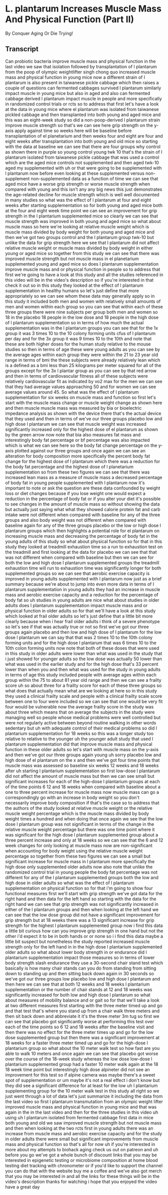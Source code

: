 # L. plantarum Increases Muscle Mass And Physical Function (Part II)

By Conquer Aging Or Die Trying! 


## Transcript

Can probiotic bacteria improve muscle mass and physical function in the last video we saw that isolation followed by transplantation of l plantarum from the poop of olympic weightlifter singh chong quo increased muscle mass and physical function in young mice now a different strain of l plantarum is also present in taiwanese pickle cabbage which then raises a couple of questions can fermented cabbages survived l plantarum similarly impact muscle in young mice but also in aged and also can fermented cabbage derived l plantarum impact muscle in people and more specifically in randomized control trials or rcts so to address that first let's have a look at the data in young mice where el plantarum was isolated from taiwanese pickled cabbage and then transplanted into both young and aged mice and this was an eight-week study so did a non-poop-derived l plantarum strain improve muscle strength so that's we can see here grip strength on the y-axis apply against time so weeks here will be baseline before transplantation of el planetarium and then weeks four and eight are four and eight weeks after transplantation into both young and old mice so starting with the data at baseline we can see that there are four groups why control as shown there in purple so young control young twk 10 that's the strain of l plantarum isolated from taiwanese pickle cabbage that was used a control which are the aged mice controls not supplemented and then aged twk-10 aged my supplemented with uh or that were going to be supplemented with l plantarum now before even looking at these supplemented versus non-supplement non-supplemented data as a function of time we can see that aged mice have a worse grip strength or worse muscle strength when compared with young and this isn't any any big news this just demonstrates the age-related decline for muscle strength which is well well documented in many studies so what was the effect of l plantarum at four and eight weeks after starting supplementation so for both young and aged mice both at the four and eight week time point we can see an improvement for grip strength in the l plantarium supplemented mice so clearly we can see that muscle strength was improved in both young and aged mice so what about muscle mass so here we're looking at relative muscle weight which is muscle mass divided by body weight for both young and aged mice and then we've got two groups control and the l plantarum group twk-10 but unlike the data for grip strength here we see that l plantarum did not affect relative muscle weight or muscle mass divided by body weight in either young or aged mice so together from this study we can see that there was improved muscle strength but not muscle mass in el planetarium supplemented young and aged mice so does l plantarum supplementation improve muscle mass and or physical function in people so to address that first we're going to have a look at this study and all the studies referenced in this video will be in the video's description so if you're interested in that check it out so in this study they looked at the effect of l plantarum supplementation in healthy humans so let's just define that more appropriately so we can see whom these data may generally apply so in this study it included both men and women with relatively small amounts of men and women within each group so you can see that within each of these three groups there were nine subjects per group both men and women so 18 in the placebo 18 people in the low dose and 18 people in the high dose of l plantarum supplementation so in terms of how much the actual supplementation was in the l plantarum groups you can see that for the 1x group it was 3 times 10 to the 10 colony forming units cfus of l plantarum per day and for the 3x group it was 9 times 10 to the 10th and note that these are both higher doses for the human study relative to the mouse studies so then in terms of age these were young adults as you can see by the average ages within each group they were within the 21 to 23 year old range in terms of bmi the these subjects were already relatively lean which is a defined as a bmi less than 25 kilograms per meter squared for all of the groups except for the 3x l plantar group as you can see by that red arrow and then in terms of cardiovascular fitness all of these subjects were relatively cardiovascular fit as indicated by vo2 max for the men we can see that they had average values approaching 50 and for women we can see average values around 45. So what was the effect of l plantarum supplementation for six weeks on muscle mass and function so first let's start with the muscle mass change or muscle weight change as shown here and then muscle muscle mass was measured by bia or bioelectric impedance analysis as shown with the device there that's the actual device that they used and then in terms of we've our three groups placebo low and high dose l plantarum we can see that muscle weight was increased significantly increased only for the highest dose of el plantarum as shown by the green arrow now note that bia also measures fat mass and interestingly body fat percentage or bf percentage was also impacted which is what we can see here so the body fat change percentage on the y-axis plotted against our three groups and once again we can see an alteration for body composition more specifically the percent body fat change for the highest dose of l plantarum which there was a reduction for the body fat percentage and the highest dose of l planetarium supplementation so from these two figures we can see that there was increased lean mass as a measure of muscle mass a decreased percentage of body fat in young people supplemented with l plantarum now it's important to note or ask the question are these data confounded by weight loss or diet changes because if you lose weight one would expect a reduction in the percentage of body fat or if you alter your diet it's possible to see changes in the amount of muscle mass so without showing the data but actually just saying what what they showed calorie protein fat and carb intake were not different when compared with baseline for any of the three groups and also body weight was not different when compared with baseline again for any of the three groups placebo or the low or high dose l plantarum groups which then highlights a potential role for el plantarum on increasing muscle mass and decreasing the percentage of body fat in the young adults of this study so what about physical function so for that in this study they looked at treadmill exhaustion time so a run to exhaustion test on the treadmill and first looking at the data for placebo we can see that that was not different when compared with baseline but then we can see for both the low and high dose l plantarum supplemented groups the treadmill exhaustion time will run to exhaustion time was significantly longer for both supplemented groups so we can see that aerobic exercise capacity is improved in young adults supplemented with l plantarum now just as a brief summary because we're about to jump into even more data in terms of l plantarum supplementation in young adults they had an increase in muscle mass and aerobic exercise capacity and a reduction for the percentage of body fat so uh studies in young adults are nice what about studies in older adults does l plantarum supplementation impact muscle mass and or physical function in older adults so for that we'll have a look at this study which looked at frail older adults so let's just define that a little bit more clearly because when i hear frail older adults i think of a severe phenotype so let's see if that was actually true or not so first we've got our three groups again placebo and then low and high dose of l plantarum for the low dose l plantarum we can say that that was 2 times 10 to the 10th colony forming units and for the high dose l plantarum that was 6 times 10 to the 10th colon forming units now note that both of these doses that were used in this study in older adults were lower than what was used in the study that i just showed for younger adults so the low dose was actually 50 lower than what was used in the earlier study and for the high dose that's 33 percent lower than when you and then what was used for the study in young adults in terms of age this study included people with average ages within each group within the 75 to about 81 year old range and then we can see a frailty score uh so about three for a frailty score for each of these three groups so what does that actually mean what are we looking at here so in this study they used a clinical frailty scale and people with a clinical frailty scale score between one to four were included so we can see that one would be very fit four would be vulnerable now the average frailty score in the study was about three which means that on average the subjects in the study were managing well so people whose medical problems were well controlled but were not regularly active between beyond routine walking in other words sedentary but uh with adequate control of their medical problems so did l plantarium supplementation for 18 weeks so this was a longer study too relative to relative to the younger uh the younger adult study that used l plantarum supplementation did that improve muscle mass and physical function in these older adults so let's start with muscle mass on the y-axis and then we've got our three groups again young uh sorry placebo low and high dose of el plantarum on the x and then we've got four time points that muscle mass was assessed so baseline six weeks 12 weeks and 18 weeks after uh starting l plantarium supplementation so first low-dose l plantarum did not affect the amount of muscle mass but then we can see small but significant increases for each of the high-dose l plantarium groups at each of the time points 6 12 and 18 weeks when compared with baseline about a one to three percent increase for muscle mass now muscle mass can go a correspondingly go with an increase in body weight so you don't necessarily improve body composition if that's the case so to address that the authors of the study looked at relative muscle weight or the relative muscle weight percentage which is the muscle mass divided by body weight times a hundred and when doing that once again we see that the low dose l plantarum group was not significant in terms of the change in the relative muscle weight percentage but there was one time point where it was significant for the high dose l plantarum supplemented group about a three percent increase and only at 18 weeks so we can see that the 6 and 12 week changes for only looking at muscle mass now are non-significant when accounting for body weight using the relative muscle weight percentage so together from these two figures we can see a small but significant increase for muscle mass in l plantarum more specifically the high dose only supplemented older adults now also note that unlike the randomized control trial in young people the body fat percentage was not different for any of the l plantarum supplemented groups both the low and high dose in older adults so what was the effect of l plantarum supplementation on physical function so for that i'm going to show four functional measures first we'll start with grip strength we've got data for the right hand and then data for the left hand so starting with the data for the right hand we can see that grip strength was not significantly increased in either of the l plantarum groups and then when looking at the left hand we can see that the low dose group did not have a significant improvement for grip strength but at 18 weeks there was a 13 significant increase for grip strength for the highest l plantarum supplemented group now i find this data a little bit curious how can you improve grip strength in one hand but not the other i'd expect it to be in both hands or or none so i i find this data maybe a little bit suspect but nonetheless the study reported increased muscle strength only for the left hand in in the high dose l plantarium supplemented older adults so what about lower body strength in or endurance did l plantarium supplementation impact those measures so in terms of lower body strength slash endurance they use a 30-second chair stand test which basically is how many chair stands can you do from standing from sitting down to standing up and then sitting back down again in 30 seconds so we've got our three groups low placebo low and high dose l plantarum and then here we can see that at both 12 weeks and 18 weeks l plantarium supplementation or the number of chair stands at 12 and 18 weeks was significantly increased for both low and high dose l plantarum so what about measures of mobility balance and or gait so for that we'll take a look at two different measures first starting with the three meter timed up and go and that test that's where you stand up from a chair walk three meters and then sit back down and abbreviate it it's the three meter 3m tug so first we can see that placebo got significantly worse at performing this test over each of the time points so 6 12 and 18 weeks after the baseline visit and then there was no effect for the three meter times up and go for the low dose supplemented group but then there was a significant improvement at 18 weeks for a faster three meter timed up and go for the high-dose l plantarium group so what about the 10 meter walk test so how fast are you able to walk 10 meters and once again we can see that placebo got worse over the course of the 18-week study whereas the low dose low-dose l plantarium supplemented group had a faster 10 meter walk again at the 18 18 week time point but interestingly high dose alpineter did not see an improvement for this test so if alpine camera was maybe there's a sweet spot of supplementation or um maybe it's not a real effect i don't know but they did see a significant difference for at least for the low uh l plantarium supplementing group for the 10 meter walk test in this study all right so we just went through a lot of data let's just summarize it including the data from the last video so first l plantarum transmutation from an olympic weight lifter improved muscle mass and physical function in young mice and that was again in the in the last video and then for the three studies in this video uh using uh l plantarum isolated from fermented cabbage first data in mice both young and old we saw improved muscle strength but not muscle mass and then when looking at the two rcts first in young adults there was an increase from muscle mass and aerobic exercise capacity and for the study in older adults there were small but significant improvements from muscle mass and physical function so that's all for now uh if you're interested in more about my attempts to biohack aging check us out on patreon and uh before you go we've got a whole bunch of discount links that you may be interested in epigenetic testing or microbiome composition at home blood testing diet tracking with chronometer or if you'd like to support the channel you can do that with the website buy me a coffee and we've also got merch that you may be interested in and all the links for these things will be in the video's description thanks for watching i hope that you enjoyed the video have a great day

